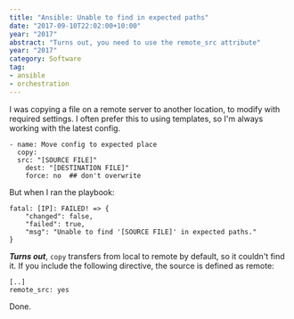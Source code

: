 ```yaml
---
title: "Ansible: Unable to find in expected paths"
date: "2017-09-10T22:02:00+10:00"
year: "2017"
abstract: "Turns out, you need to use the remote_src attribute"
year: "2017"
category: Software
tag:
- ansible
- orchestration
---
```

I was copying a file on a remote server to another location, to modify with required settings. I often prefer this to using templates, so I'm always working with the latest config. 

    - name: Move config to expected place
      copy:
	  src: "[SOURCE FILE]"
        dest: "[DESTINATION FILE]"
        force: no  ## don't overwrite

But when I ran the playbook:

	fatal: [IP]: FAILED! => {  
        "changed": false,  
        "failed": true,  
        "msg": "Unable to find '[SOURCE FILE]' in expected paths."  
    }

***Turns out***, `copy` transfers from local to remote by default, so it couldn't find it. If you include the following directive, the source is defined as remote: 

    [..]
    remote_src: yes

Done.

